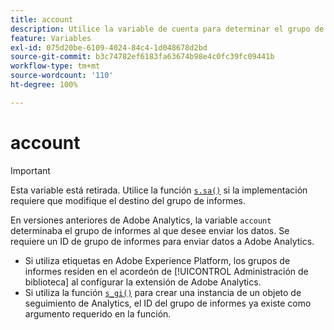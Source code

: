 ```yaml
---
title: account
description: Utilice la variable de cuenta para determinar el grupo de informes al que se envían los datos.
feature: Variables
exl-id: 075d20be-6109-4024-84c4-1d048678d2bd
source-git-commit: b3c74782ef6183fa63674b98e4c0fc39fc09441b
workflow-type: tm+mt
source-wordcount: '110'
ht-degree: 100%

---
```


# account

>[!IMPORTANT]
>
>Esta variable está retirada. Utilice la función [`s.sa()`](../functions/sa-method.md) si la implementación requiere que modifique el destino del grupo de informes.

En versiones anteriores de Adobe Analytics, la variable `account` determinaba el grupo de informes al que desee enviar los datos. Se requiere un ID de grupo de informes para enviar datos a Adobe Analytics.

* Si utiliza etiquetas en Adobe Experience Platform, los grupos de informes residen en el acordeón de [!UICONTROL Administración de biblioteca] al configurar la extensión de Adobe Analytics.
* Si utiliza la función [`s_gi()`](../functions/s-gi.md) para crear una instancia de un objeto de seguimiento de Analytics, el ID del grupo de informes ya existe como argumento requerido en la función.
